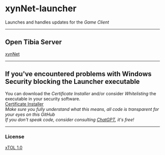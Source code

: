 # xynNet-launcher  

Launches and handles updates for the *Game Client*

---

## Open Tibia Server  

[xynNet](https://xynnet.com)

---

## If you've encountered problems with Windows Security blocking the Launcher executable  

You can download the *Certificate Installer* and/or consider *Whitelisting* the executable in your security software.  
[Certificate Installer](https://github.com/xynLabs-xyn/xynLabsCert-Installer)  
*Make sure you fully understand what this means, all code is transparent for your eyes on this GitHub*  
*If you don't speak code, consider consulting [ChatGPT](https://chatgpt.com), it's free!*  

---

### License  

[xTOL 1.0](https://github.com/xynLabs-xyn/xynNotes?tab=License-1-ov-file#readme)
